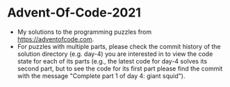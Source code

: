 # Advent-Of-Code-2021
- My solutions to the programming puzzles from https://adventofcode.com.
- For puzzles with multiple parts, please check the commit history of the solution directory (e.g. day-4) you are interested in to view the code state for each of its parts (e.g., the latest code for day-4 solves its second part, but to see the code for its first part please find the commit with the message "Complete part 1 of day 4: giant squid").
